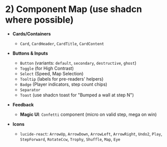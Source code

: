 # 2) Component Map (use shadcn where possible)

* **Cards/Containers**

  * `Card`, `CardHeader`, `CardTitle`, `CardContent`
* **Buttons & Inputs**

  * `Button` (variants: `default`, `secondary`, `destructive`, `ghost`)
  * `Toggle` (for High Contrast)
  * `Select` (Speed, Map Selection)
  * `Tooltip` (labels for pre-readers' helpers)
  * `Badge` (Player indicators, step count chips)
  * `Separator`
  * `Toast` (use shadcn toast for "Bumped a wall at step N")
* **Feedback**

  * **Magic UI**: `Confetti` component (micro on valid step, mega on win)
* **Icons**

  * `lucide-react`: `ArrowUp`, `ArrowDown`, `ArrowLeft`, `ArrowRight`, `Undo2`, `Play`, `StepForward`, `RotateCcw`, `Trophy`, `Shuffle`, `Map`, `Eye`

